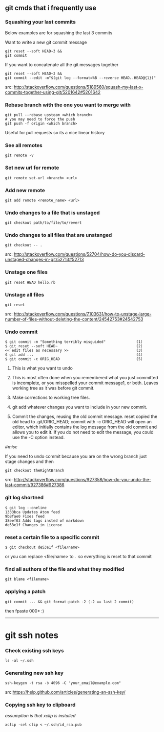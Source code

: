 ## git cmds that i frequently use

### Squashing your last commits


Below examples are for squashing the last 3 commits

Want to write a new git commit message

```
git reset --soft HEAD~3 &&
git commit
```

If you want to concatenate all the git messages together

```
git reset --soft HEAD~3 &&
git commit --edit -m"$(git log --format=%B --reverse HEAD..HEAD@{1})"
```
src: http://stackoverflow.com/questions/5189560/squash-my-last-x-commits-together-using-git/5201642#5201642


### Rebase branch with the one you want to merge with

```
git pull --rebase upsteam <which branch>
# you may need to force the push
git push -f origin <which branch>
```

Useful for pull requests so its a nice linear history


### See all remotes

```
git remote -v
```

### Set new url for remote

```
git remote set-url <branch> <url>
```

### Add new remote

```
git add remote <remote_name> <url>
```


### Undo changes to a file that is unstaged

```
git checkout path/to/file/to/revert
```

### Undo changes to all files that are unstanged

```
git checkout -- .
```
src: http://stackoverflow.com/questions/52704/how-do-you-discard-unstaged-changes-in-git/52713#52713


### Unstage one files
```
git reset HEAD hello.rb
```


### Unstage all files
```
git reset
```
src: http://stackoverflow.com/questions/7103631/how-to-unstage-large-number-of-files-without-deleting-the-content/24542753#24542753


### Undo commit
```
$ git commit -m "Something terribly misguided"              (1)
$ git reset --soft HEAD~                                    (2)
<< edit files as necessary >>                               (3)
$ git add ...                                               (4)
$ git commit -c ORIG_HEAD                                   (5)
```


1. This is what you want to undo

2. This is most often done when you remembered what you just committed is incomplete, or you misspelled your commit message1, or both. Leaves working tree as it was before git commit.

3. Make corrections to working tree files.

4. git add whatever changes you want to include in your new commit.

5. Commit the changes, reusing the old commit message. reset copied the old head to .git/ORIG_HEAD; commit with -c ORIG_HEAD will open an editor, which initially contains the log message from the old commit and allows you to edit it. If you do not need to edit the message, you could use the -C option instead.

#*misc*

If you need to undo commit because you are on the wrong branch just stage changes and then
```
git checkout theRightBranch
```

src: http://stackoverflow.com/questions/927358/how-do-you-undo-the-last-commit/927386#927386


### git log shortned

```
$ git log --oneline
1333bca Updates Atom feed
9b8fae0 Fixes feed
38eef03 Adds tags insted of markdown
de53e1f Changes in License
```

### reset a certain file to a specific commit

```
$ git checkout de53e1f <file/name>
```
or you can replace <file/name> to `.` so everything is reset to that commit

### find all authors of the file and what they modified

```
git blame <filename>
```

### applying a patch
```
git commit ... && git format-patch -2 (-2 == last 2 commit)
```
then fpaste 000* :)

-----

# git ssh notes

### Check existing ssh keys
```
ls -al ~/.ssh
```

### Generating new ssh key

```
ssh-keygen -t rsa -b 4096 -C "your_email@example.com"
```
src:https://help.github.com/articles/generating-an-ssh-key/

### Copying ssh key to clipboard
*assumption is that xclip is installed*

```
xclip -sel clip < ~/.ssh/id_rsa.pub
```
